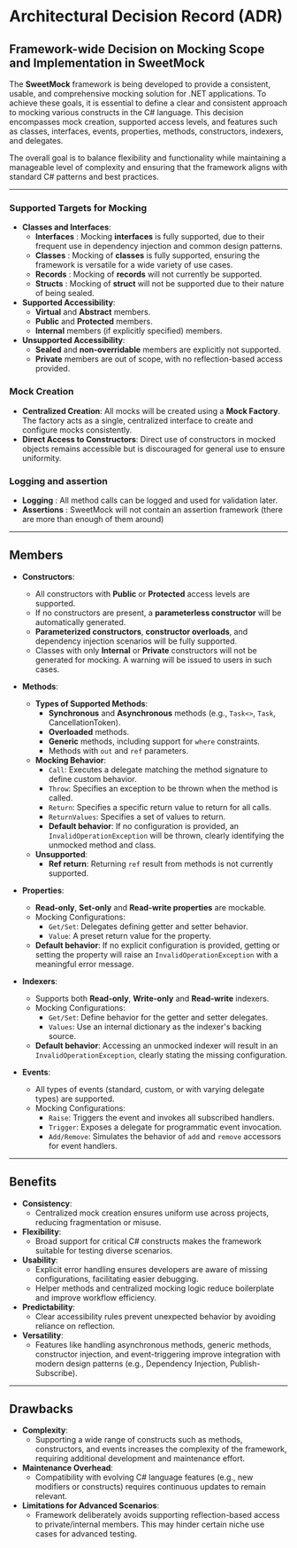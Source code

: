 ﻿# Architectural Decision Record (ADR)

## Framework-wide Decision on Mocking Scope and Implementation in SweetMock

The **SweetMock** framework is being developed to provide a consistent, usable, and comprehensive mocking solution for .NET applications. To achieve these goals, it is essential to define a clear and consistent approach to mocking various constructs in the C# language. This decision encompasses mock creation, supported access levels, and features such as classes, interfaces, events, properties, methods, constructors, indexers, and delegates.

The overall goal is to balance flexibility and functionality while maintaining a manageable level of complexity and ensuring that the framework aligns with standard C# patterns and best practices.

---

### Supported Targets for Mocking

- **Classes and Interfaces**:
    - **Interfaces** : Mocking **interfaces** is fully supported, due to their frequent use in dependency injection and common design patterns.
    - **Classes** : Mocking of **classes** is fully supported, ensuring the framework is versatile for a wide variety of use cases.
    - **Records** : Mocking of **records** will not currently be supported.
    - **Structs** : Mocking of **struct** will not be supported due to their nature of being sealed.
- **Supported Accessibility**:
    - **Virtual** and **Abstract** members.
    - **Public** and **Protected** members.
    - **Internal** members (if explicitly specified) members.
- **Unsupported Accessibility**:
    - **Sealed** and **non-overridable** members are explicitly not supported.
    - **Private** members are out of scope, with no reflection-based access provided.

### Mock Creation

- **Centralized Creation**: All mocks will be created using a **Mock Factory**. The factory acts as a single, centralized interface to create and configure mocks consistently.
- **Direct Access to Constructors**: Direct use of constructors in mocked objects remains accessible but is discouraged for general use to ensure uniformity.

### Logging and assertion

- **Logging** : All method calls can be logged and used for validation later. 
- **Assertions** : SweetMock will not contain an assertion framework (there are more than enough of them around)

---

## Members

- **Constructors**:
  - All constructors with **Public** or **Protected** access levels are supported.
  - If no constructors are present, a **parameterless constructor** will be automatically generated.
  - **Parameterized constructors**, **constructor overloads**, and dependency injection scenarios will be fully supported.
  - Classes with only **Internal** or **Private** constructors will not be generated for mocking. A warning will be issued to users in such cases.

- **Methods**:
  - **Types of Supported Methods**:
    - **Synchronous** and **Asynchronous** methods (e.g., `Task<>`, `Task`, CancellationToken).
    - **Overloaded** methods.
    - **Generic** methods, including support for `where` constraints.
    - Methods with `out` and `ref` parameters.
  - **Mocking Behavior**:
    - `Call`: Executes a delegate matching the method signature to define custom behavior.
    - `Throw`: Specifies an exception to be thrown when the method is called.
    - `Return`: Specifies a specific return value to return for all calls.
    - `ReturnValues`: Specifies a set of values to return.
    - **Default behavior**: If no configuration is provided, an `InvalidOperationException` will be thrown, clearly identifying the unmocked method and class.
  - **Unsupported**:
    - **Ref return**: Returning `ref` result from methods is not currently supported.  

- **Properties**:
  - **Read-only**, **Set-only** and **Read-write properties** are mockable.
  - Mocking Configurations:
    - `Get/Set`: Delegates defining getter and setter behavior.
    - `Value`: A preset return value for the property.
  - **Default behavior**: If no explicit configuration is provided, getting or setting the property will raise an `InvalidOperationException` with a meaningful error message.

- **Indexers**:
  - Supports both **Read-only**, **Write-only** and **Read-write** indexers.
  - Mocking Configurations:
    - `Get/Set`: Define behavior for the getter and setter delegates.
    - `Values`: Use an internal dictionary as the indexer's backing source.
  - **Default behavior**: Accessing an unmocked indexer will result in an `InvalidOperationException`, clearly stating the missing configuration.

- **Events**:
  - All types of events (standard, custom, or with varying delegate types) are supported.
  - Mocking Configurations:
    - `Raise`: Triggers the event and invokes all subscribed handlers.
    - `Trigger`: Exposes a delegate for programmatic event invocation.
    - `Add/Remove`: Simulates the behavior of `add` and `remove` accessors for event handlers.

---

## Benefits

- **Consistency**:
  - Centralized mock creation ensures uniform use across projects, reducing fragmentation or misuse.
- **Flexibility**:
  - Broad support for critical C# constructs makes the framework suitable for testing diverse scenarios.
- **Usability**:
  - Explicit error handling ensures developers are aware of missing configurations, facilitating easier debugging.
  - Helper methods and centralized mocking logic reduce boilerplate and improve workflow efficiency.
- **Predictability**:
  - Clear accessibility rules prevent unexpected behavior by avoiding reliance on reflection.
- **Versatility**:
  - Features like handling asynchronous methods, generic methods, constructor injection, and event-triggering improve integration with modern design patterns (e.g., Dependency Injection, Publish-Subscribe).

---

## Drawbacks
- **Complexity**:
  - Supporting a wide range of constructs such as methods, constructors, and events increases the complexity of the framework, requiring additional development and maintenance effort.
- **Maintenance Overhead**:
  - Compatibility with evolving C# language features (e.g., new modifiers or constructs) requires continuous updates to remain relevant.
- **Limitations for Advanced Scenarios**:
  - Framework deliberately avoids supporting reflection-based access to private/internal members. This may hinder certain niche use cases for advanced testing.
